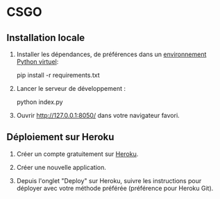 # CSGO

## Installation locale

1. Installer les dépendances, de préférences dans un
[environnement Python virtuel](https://docs.python.org/dev/library/venv.html):

    pip install -r requirements.txt

2. Lancer le serveur de développement :

    python index.py

3. Ouvrir http://127.0.0.1:8050/ dans votre navigateur favori.

## Déploiement sur Heroku

1. Créer un compte gratuitement sur [Heroku](https://www.heroku.com).

2. Créer une nouvelle application.

3. Depuis l'onglet "Deploy" sur Heroku, suivre les instructions pour déployer
avec votre méthode préférée (préférence pour Heroku Git).
